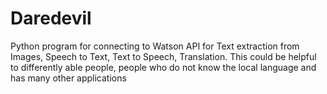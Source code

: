 # Daredevil
Python program for connecting to Watson API for Text extraction from Images, Speech to Text, Text to Speech, Translation. This could be helpful to differently able people, people who do not know the local language and has many other applications

